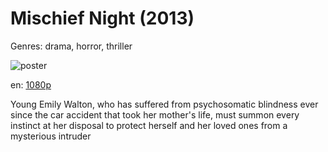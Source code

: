 # Mischief Night (2013)

Genres: drama, horror, thriller

![poster](http://image.tmdb.org/t/p/w500/jzhiwkIYNphYxcuWMdh5Pnc02el.jpg)

en:
  [1080p](magnet:?xt=urn:btih:52116A2F3F5EC0E6DE6E068BCFF3CC9DD594215E&tr=udp://glotorrents.pw:6969/announce&tr=udp://tracker.opentrackr.org:1337/announce&tr=udp://torrent.gresille.org:80/announce&tr=udp://tracker.openbittorrent.com:80&tr=udp://tracker.coppersurfer.tk:6969&tr=udp://tracker.leechers-paradise.org:6969&tr=udp://p4p.arenabg.ch:1337&tr=udp://tracker.internetwarriors.net:1337)
  


Young Emily Walton, who has suffered from psychosomatic blindness ever since the car accident that took her mother's life, must summon every instinct at her disposal to protect herself and her loved ones from a mysterious intruder